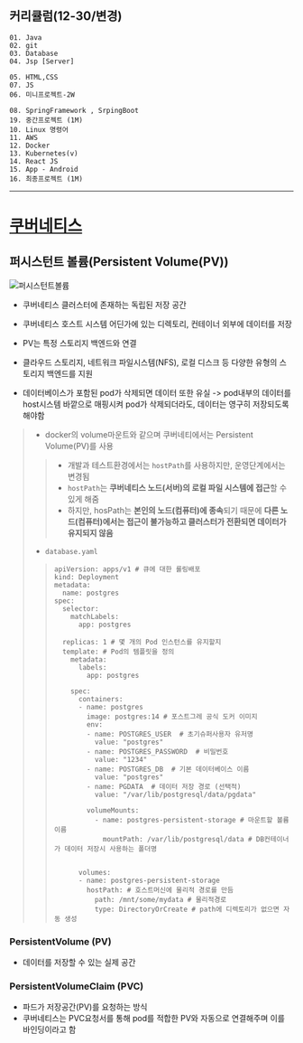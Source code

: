 ## 커리큘럼(12-30/변경)
```
01. Java
02. git
03. Database 
04. Jsp [Server]

05. HTML,CSS 
07. JS
06. 미니프로젝트-2W

08. SpringFramework , SrpingBoot 
19. 중간프로젝트 (1M)
10. Linux 명령어
11. AWS
12. Docker
13. Kubernetes(v)
14. React JS 
15. App - Android
16. 최종프로젝트 (1M)
```
---
# [쿠버네티스](https://brave-planarian-384.notion.site/Kubernetes-a9dbf3eb22bb4b8cb729769fb9146ed4)
## 퍼시스턴트 볼륨(Persistent Volume(PV))
![퍼시스턴트볼륨](https://img1.daumcdn.net/thumb/R1280x0/?scode=mtistory2&fname=https%3A%2F%2Fblog.kakaocdn.net%2Fdn%2FrkiNR%2FbtrpWyZ79LT%2Fzkzjo2c7nfxriRSW1BIOz1%2Fimg.png)

+ 쿠버네티스 클러스터에 존재하는 독립된 저장 공간
+ 쿠버네티스 호스트 시스템 어딘가에 있는 디렉토리, 컨테이너 외부에 데이터를 저장
+ PV는 특정 스토리지 백엔드와 연결
+ 클라우드 스토리지, 네트워크 파일시스템(NFS), 로컬 디스크 등 다양한 유형의 스토리지 백엔드를 지원

+ 데이터베이스가 포함된 pod가 삭제되면 데이터 또한 유실 -> pod내부의 데이터를 host시스템 바깥으로 매핑시켜 pod가 삭제되더라도, 데이터는 영구히 저장되도록 해야함
> + docker의 volume마운트와 같으며 쿠버네티에서는 Persistent Volume(PV)를 사용
>> + 개발과 테스트환경에서는 ``hostPath``를 사용하지만, 운영단계에서는 변경됨
>> + ``hostPath``는 **쿠버네티스 노드(서버)의 로컬 파일 시스템에 접근**할 수 있게 해줌
>> + 하지만, hosPath는 **본인의 노드(컴퓨터)에 종속**되기 때문에 **다른 노드(컴퓨터)에서는 접근이 불가능하고 클러스터가 전환되면 데이터가 유지되지 않음**
>
> + ``database.yaml``
>> ```
>> apiVersion: apps/v1 # 큐에 대한 롤링배포
>> kind: Deployment 
>> metadata:
>>   name: postgres
>> spec:
>>   selector:
>>     matchLabels:
>>       app: postgres
>> 
>>   replicas: 1 # 몇 개의 Pod 인스턴스를 유지할지
>>   template: # Pod의 템플릿을 정의
>>     metadata: 
>>       labels: 
>>         app: postgres
>> 
>>     spec:
>>       containers:
>>       - name: postgres
>>         image: postgres:14 # 포스트그레 공식 도커 이미지
>>         env:
>>         - name: POSTGRES_USER  # 초기슈퍼사용자 유저명
>>           value: "postgres"
>>         - name: POSTGRES_PASSWORD  # 비밀번호
>>           value: "1234"
>>         - name: POSTGRES_DB  # 기본 데이터베이스 이름
>>           value: "postgres"
>>         - name: PGDATA  # 데이터 저장 경로 (선택적)
>>           value: "/var/lib/postgresql/data/pgdata"
>>         
>>         volumeMounts:
>>           - name: postgres-persistent-storage # 마운트할 볼륨이름
>>             mountPath: /var/lib/postgresql/data # DB컨테이너가 데이터 저장시 사용하는 폴더명
>> 
>> 
>>       volumes:
>>       - name: postgres-persistent-storage
>>         hostPath: # 호스트머신에 물리적 경로를 만듬
>>           path: /mnt/some/mydata # 물리적경로
>>           type: DirectoryOrCreate # path에 디렉토리가 없으면 자동 생성
>> ```

### PersistentVolume (PV)
+ 데이터를 저장할 수 있는 실제 공간


### PersistentVolumeClaim (PVC)
+ 파드가 저장공간(PV)를 요청하는 방식
+ 쿠버네티스는 PVC요청서를 통해 pod를 적합한 PV와 자동으로 연결해주며 이를 바인딩이라고 함